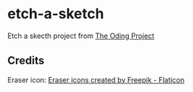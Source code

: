 # etch-a-sketch

Etch a skecth project from [The Oding Project](https://www.theodinproject.com/)

## Credits
Eraser icon: [Eraser icons created by Freepik - Flaticon](https://www.flaticon.com/free-icons/eraser)